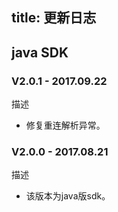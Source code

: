 
title: 更新日志
---

## java SDK

### V2.0.1 - 2017.09.22

<span class="changelog describe">描述</span>

- 修复重连解析异常。

### V2.0.0 - 2017.08.21

<span class="changelog describe">描述</span>

- 该版本为java版sdk。


</br>


